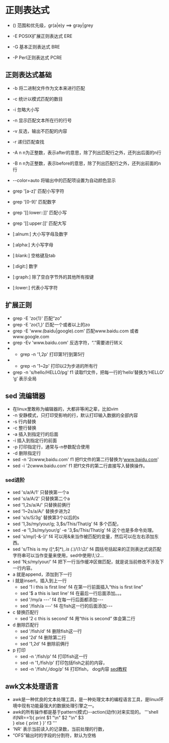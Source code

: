 # 正则表达式

- () 范围和优先级，gr(a|e)y ==> gray|grey

- -E POSIX扩展正则表达式 ERE
- -G 基本正则表达式 BRE
- -P Perl正则表达式 PCRE

## 正则表达式基础
- -b 将二进制文件作为文本来进行匹配
- -c 统计以模式匹配的数目
- -i 忽略大小写
- -n 显示匹配文本所在行的行号
- -v 反选，输出不匹配的内容
- -r 递归匹配查找
- -A n n为正整数，表示after的意思，除了列出匹配行之外，还列出后面的n行
- -B n n为正整数，表示before的意思，除了列出匹配行之外，还列出前面的n行
- --color=auto 将输出中的匹配项设置为自动颜色显示

- grep '[a-z]' 匹配小写字符
- grep '[0-9]' 匹配数字
- grep '[[:lower::]]' 匹配小写
- grep '[[:upper:]]' 匹配大写
- [:alnum:] 大小写字母及数字
- [:alpha:] 大小写字母
- [:blank:] 空格键及tab
- [:digit:] 数字
- [:graph:] 除了空白字节外的其他所有按键
- [:lower:] 代表小写字符

## 扩展正则
- grep -E 'zo{1}' 匹配“zo”
- grep -E 'zo{1,}' 匹配一个或者以上的zo
- grep -E 'www\.(baidu|google)\.com' 匹配www.baidu.com 或者www.google.com
- grep -Ev 'www\.baidu\.com' 反选字符，“.”需要进行转义
- - grep -n '1,2p' 打印第1行到第5行
- - grep -n '1~2p' 打印以2为步进的所有行
- grep -n 's/hello/HELLO/pg' f1 读取f1文件，把每一行的‘hello’替换为‘HELLO’ ‘g’ 表示全局

## sed 流编辑器
- 在linux里敢称为编辑器的，大都非等闲之辈，比如vim
- -n 安静模式，只打印受影响的行，默认打印输入数据的全部内容
- -s 行内替换
- -c 整行替换
- -a 插入到指定行的后面
- -i 插入到指定行的前面
- -p 打印指定行，通常与-n参数配合使用
- -d 删除指定行
- sed -n '2cwww,baidu.com' f1 把f1文件的第二行替换为‘www.baidu.com'
- sed -i '2cwww.baidu.com' f1 把f1文件的第二行直接写入替换操作。

### sed进阶
- sed 's/a/A/1' 只替换第一个a
- sed 's/a/A/2' 只替换第二个a
- sed '1,2s/a/A/' 只替换前俩行
- sed '1~2s/a/A/' 替换步进为2
- sed 's/s/S/3g' 替换第3个以后的s
- sed '1,3s/my/your/g; 3,$s/This/That/g' f4 多个匹配，
- sed -e '1,3s/my/your/g' -e '3,$s/This/That/g' f4 这个也是多命令处理。
- sed 's/my/[-&-]/' f4 可以用&来当作被匹配的变量，然后可以在左右添加东西。
- sed 's/This is my \([^,$]*\),.*is \(.*\)/\1:\2/' f4 圆括号括起来的正则表达式说匹配字符串可以当作变量来使用，sed中使用\1,\2...
- sed 'N;s/my/your/' f4 把下一行当作缓冲区做匹配，就是说当前修改不涉及下一行内容。
- a 就是append，添加到下一行
- i 就是insert，插入到上一行
	- sed '1 i this is first line' f4 在第一行前面插入“this is first line”
	- sed '$ a this is last line' f4 在最后一行后面添加。。。
	- sed '/my/a ---' f4 在每一行后面都添加---
	- sed '/fish/a ---' f4 在fish这一行的后面添加---
- c 替换匹配行
	- sed '2 c this is second' f4 用“this is second” 体会第二行
- d 删除匹配行
	- sed '/fish/d' f4 删除fish这一行
	- sed '2d' f4 删除第二行
	- sed '1,2d' f4 删除前俩行
- p 打印
	- sed -n '/fish/p' f4 打印fish这一行
	- sed -n '1,/fish/p' 打印包括fish之前的内容，
	- sed -n '/fish/,/dog/p' f4 打印fish， dog内容
[sed教程](https://coolshell.cn/articles/9104.html)


## awk文本处理语言
- awk是一种优良的文本处理工具，是一种处理文本的编程语言工具，是linux环境中现有功能最强大的数据处理引擎之一。
- awk的所有操作都是基于pattern(模式)--action(动作)对来实现的。
'''shell
if(NR==1){
print $1 "\n" $2 "\n" $3  
} else {
print 
}
}' f3
'''
- 'NR' 表示当前读入的记录数，当前处理的行数，
- “OFS”输出时的字段的分割符，默认为空格

